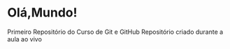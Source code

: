 # Olá,Mundo!
 Primeiro Repositório do Curso de Git e GitHub
Repositório criado durante a aula ao vivo